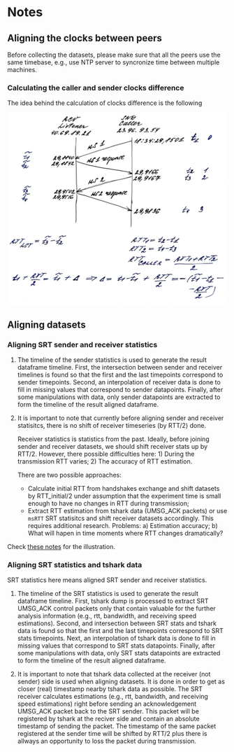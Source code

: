 # Notes

## Aligning the clocks between peers

Before collecting the datasets, please make sure that all the peers use the same timebase, e.g., use NTP server to syncronize time between multiple machines.

### Calculating the caller and sender clocks difference

The idea behind the calculation of clocks difference is the following

![Clocks difference](img/clocks_difference.png)

## Aligning datasets

### Aligning SRT sender and receiver statistics

1. The timeline of the sender statistics is used to generate the result dataframe timeline. First, the intersection between sender and receiver timelines is found so that the first and the last timepoints correspond to sender timepoints. Second, an interpolation of receiver data is done to fill in missing values that correspond to sender datapoints. Finally, after some manipulations with data, only sender datapoints are extracted to form the timeline of the result aligned dataframe.

2. It is important to note that currently before aligning sender and receiver statisitcs, there is no shift of receiver timeseries (by RTT/2) done. 

    Receiver statistics is statistics from the past. Ideally, before joining sender and receiver datasets, we should shift receiver stats up by RTT/2. However, there possible difficulties here: 1) During the transmission RTT varies; 2) The accuracy of RTT estimation.
    
    There are two possible approaches:
    * Calculate initial RTT from handshakes exchange and shift datasets by RTT_initial/2 under assumption that the experiment time is small enough to have no changes in RTT during transmission;
    * Extract RTT estimation from tshark data (UMSG_ACK packets) or use `msRTT` SRT statisitcs and shift receiver datasets accordingly. This requires additional research. Problems: a) Estimation accuracy; b) What will hapen in time moments where RTT changes dramatically?

Check [these notes](../_data/notes_useast_eunorth_10.02.20_100Mbps.pdf) for the illustration.

### Aligning SRT statistics and tshark data

SRT statistics here means aligned SRT sender and receiver statistics.

1. The timeline of the SRT statistics is used to generate the result dataframe timeline. First, tshark dump is processed to extract SRT UMSG_ACK control packets only that contain valuable for the further analysis information (e.g., rtt, bandwidth, and receiving speed estimations). Second, and intersection between SRT stats and tshark data is found so that the first and the last timepoints correspond to SRT stats timepoints. Next, an interpolation of tshark data is done to fill in missing values that correspond to SRT stats datapoints. Finally, after some manipulations with data, only SRT stats datapoints are extracted to form the timeline of the result aligned dataframe.

2. It is important to note that tshark data collected at the receiver (not sender) side is used when aligning datasets. It is done in order to get as closer (real) timestamp nearby tshark data as possible. The SRT receiver calculates estimations (e.g., rtt, bandwidth, and receiving speed estimations) right before sending an acknowledgement UMSG_ACK packet back to the SRT sender. This packet will be registered by tshark at the reciver side and contain an absolute timestamp of sending the packet. The timestamp of the same packet registered at the sender time will be shifted by RTT/2 plus there is allways an opportunity to loss the packet during transmission.
